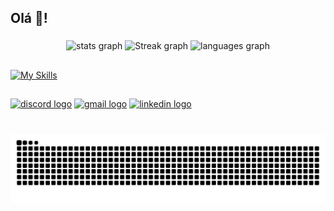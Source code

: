 <h2 align="left">Olá 👋!</h2>

###

<div align="center">
  <img src="https://github-readme-stats-xi-three-34.vercel.app/api?username=matheusmdr&hide_title=false&hide_rank=false&show_icons=true&include_all_commits=true&count_private=true&disable_animations=false&theme=dracula&locale=en&hide_border=true" height="150" alt="stats graph"  />
  <img src="https://streak-stats.demolab.com?user=matheusmdr&theme=dracula&hide_border=true" height="150" alt="Streak graph"  />
  <img src="https://github-readme-stats-xi-three-34.vercel.app/api/top-langs?username=matheusmdr&locale=en&hide_title=false&layout=compact&card_width=320&langs_count=5&theme=dracula&hide_border=true" height="150" alt="languages graph"  />
</div>

##

[![My Skills](https://skillicons.dev/icons?i=git,js,ts,tailwind,vercel,nextjs,react,vite,nodejs,deno,bun,prisma,py,php,docker,tauri,electron,planetscale,supabase,firebase&perline=10)](https://skillicons.dev)

##

<div align="left">
  <a href="https://discordapp.com/users/joyboy09716" target="_blank"><img src="https://img.shields.io/static/v1?message=Discord&logo=discord&label=&color=7289DA&logoColor=white&labelColor=&style=for-the-badge" height="35" alt="discord logo"  /></a>
  <a href="mailto:matheus.m.rocha@unesp.br" target="_blank"><img src="https://img.shields.io/static/v1?message=Gmail&logo=gmail&label=&color=D14836&logoColor=white&labelColor=&style=for-the-badge" height="35" alt="gmail logo"  /></a>
  <a href="https://www.linkedin.com/in/matheus-magalhães-da-rocha/" target="_blank"><img src="https://img.shields.io/static/v1?message=LinkedIn&logo=linkedin&label=&color=0077B5&logoColor=white&labelColor=&style=for-the-badge" height="35" alt="linkedin logo"  /></a>
</div>

###

<br clear="both">

<img src="https://raw.githubusercontent.com/matheusmdr/matheusmdr/output/github-contribution-grid-snake-dark.svg?palette=github-dark" alt="Snake animation" />

###
